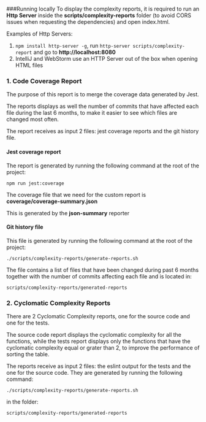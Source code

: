 ###Running locally
To display the complexity reports, it is required to run an **Http Server** inside the **scripts/complexity-reports** folder (to avoid CORS issues when requesting the dependencies) and open index.html.

Examples of Http Servers:
1. `npm install http-server -g`, run `http-server scripts/complexity-report` and go to **http://localhost:8080**
2. IntelliJ and WebStorm use an HTTP Server out of the box when opening HTML files


### 1. Code Coverage Report

The purpose of this report is to merge the coverage data generated by Jest.

The reports displays as well the number of commits that have affected each file during the last 6 months, to make it easier to see which files are changed most often.

The report receives as input 2 files: jest coverage reports and the git history file.

#### Jest coverage report

The report is generated by running the following command at the root of the project:

`npm run jest:coverage`

The coverage file that we need for the custom report is **coverage/coverage-summary.json**

This is generated by the **json-summary** reporter

#### Git history file

This file is generated by running the following command at the root of the project:

`./scripts/complexity-reports/generate-reports.sh`

The file contains a list of files that have been changed during past 6 months together with the number of commits affecting each file and is located in:

`scripts/complexity-reports/generated-reports`

### 2. Cyclomatic Complexity Reports

There are 2 Cyclomatic Complexity reports, one for the source code and one for the tests.

The source code report displays the cyclomatic complexity for all the functions, while the tests report displays only the functions that have the cyclomatic complexity equal or grater than 2, to improve the performance of sorting the table.

The reports receive as input 2 files: the eslint output for the tests and the one for the source code. They are generated by running the following command:

`./scripts/complexity-reports/generate-reports.sh`

in the folder:

`scripts/complexity-reports/generated-reports`
